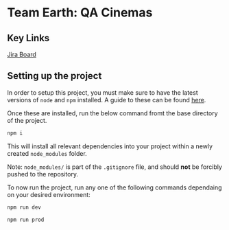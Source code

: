 # Team Earth: QA Cinemas

## Key Links

[Jira Board](https://joolsarts.atlassian.net/jira/software/projects/EAR/boards/4)

## Setting up the project

In order to setup this project, you must make sure to have the latest versions of `node` and `npm` installed. A guide to these can be found [here](https://docs.npmjs.com/downloading-and-installing-node-js-and-npm).

Once these are installed, run the below command fromt the base directory of the project.

```bash
npm i
```

This will install all relevant dependencies into your project within a newly created `node_modules` folder.

Note: `node_modules/` is part of the `.gitignore` file, and should __not__ be forcibly pushed to the repository.

To now run the project, run any one of the following commands dependaing on your desired environment:

```bash
npm run dev
```

```bash
npm run prod
```